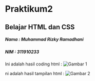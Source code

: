 # Praktikum2
## Belajar HTML dan CSS

##### Nama : Muhammad Rizky Ramadhani
##### NIM : 311910233

Ini adalah hasil coding html :
![Gambar 1](Screenshot/gambar1.png)

ni adalah hasil tampilan html :
![Gambar 2](Screenshot/gambar2.png)

